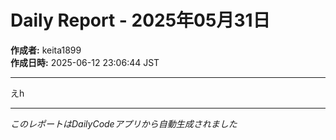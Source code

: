 # Daily Report - 2025年05月31日

**作成者:** keita1899  
**作成日時:** 2025-06-12 23:06:44 JST

---

えh

---

*このレポートはDailyCodeアプリから自動生成されました*
